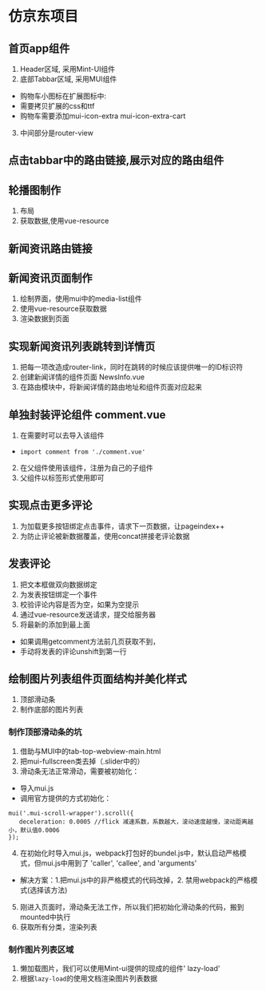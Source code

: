# 仿京东项目

## 首页app组件
1. Header区域, 采用Mint-UI组件
2. 底部Tabbar区域, 采用MUI组件
 + 购物车小图标在扩展图标中:
 + 需要拷贝扩展的css和ttf
 + 购物车需要添加mui-icon-extra mui-icon-extra-cart
3. 中间部分是router-view

## 点击tabbar中的路由链接,展示对应的路由组件

## 轮播图制作
1. 布局
2. 获取数据,使用vue-resource

## 新闻资讯路由链接

## 新闻资讯页面制作
1. 绘制界面，使用mui中的media-list组件
2. 使用vue-resource获取数据
3. 渲染数据到页面

## 实现新闻资讯列表跳转到详情页
1. 把每一项改造成router-link，同时在跳转的时候应该提供唯一的ID标识符
2. 创建新闻详情的组件页面 NewsInfo.vue
3. 在路由模块中，将新闻详情的路由地址和组件页面对应起来


## 单独封装评论组件 comment.vue
1. 在需要时可以去导入该组件
 + `import comment from './comment.vue'`
2. 在父组件使用该组件，注册为自己的子组件
3. 父组件以标签形式使用即可

## 实现点击更多评论
1. 为加载更多按钮绑定点击事件，请求下一页数据，让pageindex++
2. 为防止评论被新数据覆盖，使用concat拼接老评论数据

## 发表评论
1. 把文本框做双向数据绑定
2. 为发表按钮绑定一个事件
3. 校验评论内容是否为空，如果为空提示
4. 通过vue-resource发送请求，提交给服务器
5. 将最新的添加到最上面
 + 如果调用getcomment方法前几页获取不到，
 + 手动将发表的评论unshift到第一行

## 绘制图片列表组件页面结构并美化样式
1. 顶部滑动条
2. 制作底部的图片列表
### 制作顶部滑动条的坑
1. 借助与MUI中的tab-top-webview-main.html
2. 把mui-fullscreen类去掉（.slider中的）
3. 滑动条无法正常滑动，需要被初始化：
 + 导入mui.js
 + 调用官方提供的方式初始化：
 ```
 mui('.mui-scroll-wrapper').scroll({
 	deceleration: 0.0005 //flick 减速系数，系数越大，滚动速度越慢，滚动距离越小，默认值0.0006
 });
 ```
4. 在初始化时导入mui.js，webpack打包好的bundel.js中，默认启动严格模式，但mui.js中用到了 'caller', 'callee', and 'arguments' 
 + 解决方案：1.把mui.js中的非严格模式的代码改掉，2. 禁用webpack的严格模式(选择该方法)
5. 刚进入页面时，滑动条无法工作，所以我们把初始化滑动条的代码，搬到mounted中执行
6. 获取所有分类，渲染列表

### 制作图片列表区域
1. 懒加载图片，我们可以使用Mint-ui提供的现成的组件' lazy-load'
2. 根据`lazy-load`的使用文档渲染图片列表数据

